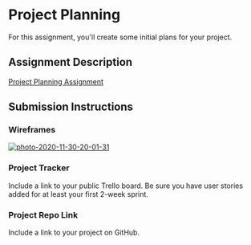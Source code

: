 # Project Planning
For this assignment, you'll create some initial plans for your project.

## Assignment Description
[Project Planning Assignment](https://education.launchcode.org/liftoff/modules/assignments/project-planning)

## Submission Instructions

### Wireframes
<a href="https://ibb.co/KxPP8Zc"><img src="https://i.ibb.co/whkk2HZ/photo-2020-11-30-20-01-31.jpg" alt="photo-2020-11-30-20-01-31" border="0"></a>

### Project Tracker

Include a link to your public Trello board. Be sure you have user stories added for at least your first 2-week sprint.

### Project Repo Link

Include a link to your project on GitHub.
